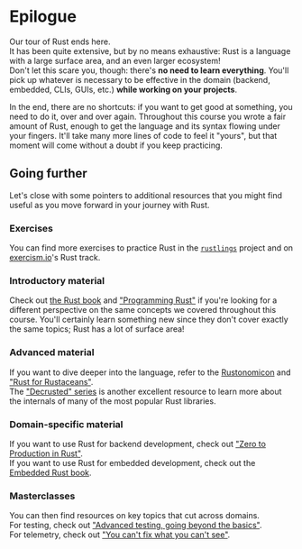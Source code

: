 # Epilogue

Our tour of Rust ends here.\
It has been quite extensive, but by no means exhaustive: Rust is a language with
a large surface area, and an even larger ecosystem!\
Don't let this scare you, though: there's **no need to learn everything**.
You'll pick up whatever is necessary to be effective in the domain
(backend, embedded, CLIs, GUIs, etc.) **while working on your projects**.

In the end, there are no shortcuts: if you want to get good at something,
you need to do it, over and over again. Throughout this course you wrote a fair
amount of Rust, enough to get the language and its syntax flowing under your
fingers. It'll take many more lines of code to feel it "yours", but that moment
will come without a doubt if you keep practicing.

## Going further

Let's close with some pointers to additional resources that you might find
useful as you move forward in your journey with Rust.

### Exercises

You can find more exercises to practice Rust in the [`rustlings`](https://github.com/rust-lang/rustlings)
project and on [exercism.io](https://exercism.io)'s Rust track.

### Introductory material

Check out [the Rust book](https://doc.rust-lang.org/book/title-page.html) and
["Programming Rust"](https://www.oreilly.com/library/view/programming-rust-2nd/9781492052586/)
if you're looking for a different perspective on the same concepts we covered throughout this course.
You'll certainly learn something new since they don't cover exactly the same topics; Rust has a lot of surface area!

### Advanced material

If you want to dive deeper into the language, refer to the [Rustonomicon](https://doc.rust-lang.org/nomicon/)
and ["Rust for Rustaceans"](https://nostarch.com/rust-rustaceans).\
The ["Decrusted" series](https://www.youtube.com/playlist?list=PLqbS7AVVErFirH9armw8yXlE6dacF-A6z) is another excellent
resource to learn more about the internals of many of the most popular Rust libraries.

### Domain-specific material

If you want to use Rust for backend development,
check out ["Zero to Production in Rust"](https://zero2prod.com).\
If you want to use Rust for embedded development,
check out the [Embedded Rust book](https://docs.rust-embedded.org/book/).

### Masterclasses

You can then find resources on key topics that cut across domains.\
For testing, check out
["Advanced testing, going beyond the basics"](https://github.com/mainmatter/rust-advanced-testing-workshop).\
For telemetry, check out ["You can't fix what you can't see"](https://github.com/mainmatter/rust-telemetry-workshop).
